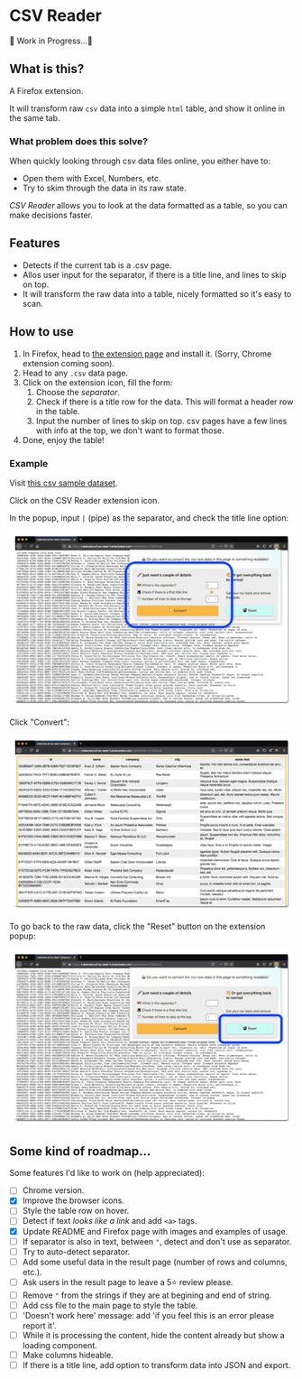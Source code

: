 # CSV Reader

🚧 Work in Progress...🚧

## What is this?

A Firefox extension.

It will transform raw `csv` data into a simple `html` table, and show it online in the same tab.

### What problem does this solve?

When quickly looking through csv data files online, you either have to:

- Open them with Excel, Numbers, etc.
- Try to skim through the data in its raw state.

_CSV Reader_ allows you to look at the data formatted as a table, so you can make decisions faster.

## Features

- Detects if the current tab is a .csv page.
- Allos user input for the separator, if there is a title line, and lines to skip on top.
- It will transform the raw data into a table, nicely formatted so it's easy to scan.

## How to use

1. In Firefox, head to [the extension page](https://addons.mozilla.org/addon/csv-reader/) and install it. (Sorry, Chrome extension coming soon).
2. Head to any `.csv` data page.
3. Click on the extension icon, fill the form:
   1. Choose the _separator_.
   2. Check if there is a title row for the data. This will format a header row in the table.
   3. Input the number of lines to skip on top. csv pages have a few lines with info at the top, we don't want to format those.
4. Done, enjoy the table!

### Example

Visit [this csv sample dataset](https://rubenvara.s3-eu-west-1.amazonaws.com/csv/dataNov-2-2020.csv).

Click on the CSV Reader extension icon.

In the popup, input `|` (pipe) as the separator, and check the title line option:

![Start](/docs/init.png)

Click "Convert":

![Converted](/docs/table.png)

To go back to the raw data, click the "Reset" button on the extension popup:

![Reset](/docs/reset.png)

## Some kind of roadmap...

Some features I'd like to work on (help appreciated):

- [ ] Chrome version.
- [x] Improve the browser icons.
- [ ] Style the table row on hover.
- [ ] Detect if text _looks like a link_ and add `<a>` tags.
- [x] Update README and Firefox page with images and examples of usage.
- [ ] If separator is also in text, between `"`, detect and don't use as separator.
- [ ] Try to auto-detect separator.
- [ ] Add some useful data in the result page (number of rows and columns, etc.).
- [ ] Ask users in the result page to leave a 5⭐ review please.
- [ ] Remove `"` from the strings if they are at begining and end of string.
- [ ] Add css file to the main page to style the table.
- [ ] 'Doesn't work here' message: add 'if you feel this is an error please report it'.
- [ ] While it is processing the content, hide the content already but show a loading component.
- [ ] Make columns hideable.
- [ ] If there is a title line, add option to transform data into JSON and export.
